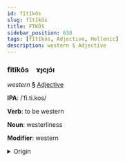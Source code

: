 ```yaml
---
id: fîtîkôs
slug: fîtîkôs
title: FTKÔS
sidebar_position: 638
tags: [fîtîkôs, Adjective, Hellenic]
description: western § Adjective
---
```


### fîtîkôs&emsp;<span kind="abugida">ɤɟcɟɔ́ı</span>

*western* **§** [Adjective](../../tags/Adjective)

**IPA**: /ˈfi.ti.kos/

**Verb**: to be western

**Noun**: westerliness

**Modifier**: western

<details>
    <summary>Origin</summary>
    Greek δυτικός dytikós /ðitiˈkos/<br/>
    <em>Hellenic Language Family</em>
</details>